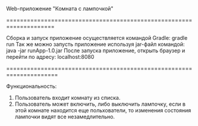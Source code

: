 Web-приложение "Комната с лампочкой"

====================================================================

Сборка и запуск приложение осуществляется командой Gradle: gradle run
Так же можно запусть приложение используя jar-файл командой: java -jar runApp-1.0.jar
После запуска приложение, открыть браузер и перейти по адресу: localhost:8080

=====================================================================


Функциональность:
1. Пользователь входит комнату из списка.
2. Пользователь может включить, либо выключить лампочку, если в этой комнате находится еще польхователи, то изменения состояния лампочки видят все незамедлительно.
